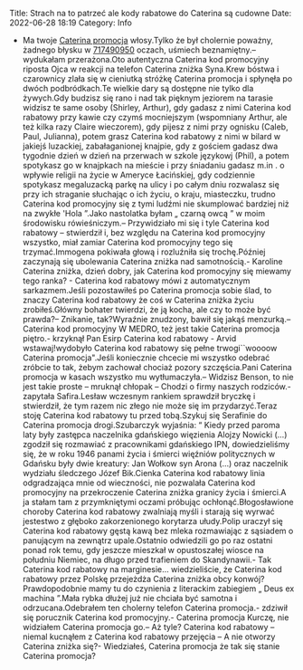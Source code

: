 Title: Strach na to patrzeć ale kody rabatowe do Caterina są cudowne
Date: 2022-06-28 18:19
Category: Info

- Ma twoje [Caterina promocja](https://promki.pl/kody-rabatowe/caterina) włosy.Tylko że był cholernie poważny, żadnego błysku w [717490950](https://telinfo.co/pl/numer/717490950/) oczach, uśmiech beznamiętny.– wydukałam przerażona.Oto autentyczna Caterina kod promocyjny riposta Ojca w reakcji na telefon Caterina zniżka Syna.Krew bóstwa i czarownicy zlała się w cieniutką stróżkę Caterina promocja i spłynęła po dwóch podbródkach.Te wielkie dary są dostępne nie tylko dla żywych.Gdy budzisz się rano i nad tak pięknym jeziorem na tarasie widzisz te same osoby (Shirley, Arthur), gdy gadasz z nimi Caterina kod rabatowy przy kawie czy czymś mocniejszym (wspomniany Arthur, ale też kilka razy Claire wieczorem), gdy pijesz z nimi przy ognisku (Caleb, Paul, Julianna), potem grasz Caterina kod rabatowy z nimi w bilard w jakiejś luzackiej, zabałaganionej knajpie, gdy z gościem gadasz dwa tygodnie dzień w dzień na przerwach w szkole językowj (Phil), a potem spotykasz go w knajpkach na mieście i przy śniadaniu gadasz m.in . o wpływie religii na życie w Ameryce Łacińskiej, gdy codziennie spotykasz megaluzacką parkę na ulicy i po całym dniu rozwalasz się przy ich straganie słuchając o ich życiu, o kraju, miasteczku, trudno Caterina kod promocyjny się z tymi ludźmi nie skumplować bardziej niż na zwykłe 'Hola ”.Jako nastolatka byłam „ czarną owcą ” w moim środowisku rówieśniczym.– Przywidziało mi się i tyle Caterina kod rabatowy – stwierdził i, bez względu na Caterina kod promocyjny wszystko, miał zamiar Caterina kod promocyjny tego się trzymać.Immogena pokiwała głową i rozluźniła się trochę.Później zaczynają się ubolewania Caterina zniżka nad samotnością.- Karoline Caterina zniżka, dzień dobry, jak Caterina kod promocyjny się miewamy tego ranka? - Caterina kod rabatowy mówi z automatycznym sarkazmem.Jeśli pozostawiłeś po Caterina promocja sobie ślad, to znaczy Caterina kod rabatowy że coś w Caterina zniżka życiu zrobiłeś.Główny bohater twierdzi, że ją kocha, ale czy to może być prawda?– Znikanie, tak?Wyraźnie znudzony, bawił się jakąś menzurką.– Caterina kod promocyjny W MEDRO, też jest takie Caterina promocja piętro.- krzyknął Pan Esirp Caterina kod rabatowy - Arvid wstawaj!wydobyło Caterina kod rabatowy się pełne trwogi``woooow Caterina promocja".Jeśli koniecznie chcecie mi wszystko odebrać zróbcie to tak, żebym zachował chociaż pozory szczęścia.Pani Caterina promocja w kasach wszystko mu wytłumaczyła.– Widzisz Benson, to nie jest takie proste – mruknął chłopak – Chodzi o firmy naszych rodziców.- zapytała Safira.Lesław wczesnym rankiem sprawdził bryczkę i stwierdził, że tym razem nic złego nie może się im przydarzyć.Teraz stoję Caterina kod rabatowy tu przed tobą.Szykuj się Serafinie do Caterina promocja drogi.Szubarczyk wyjaśnia: “ Kiedy przed paroma laty były zastępca naczelnika gdańskiego więzienia Alojzy Nowicki (…) zgodził się rozmawiać z pracownikami gdańskiego IPN, dowiedzieliśmy się, że w roku 1946 panami życia i śmierci więźniów politycznych w Gdańsku były dwie kreatury: Jan Wołkow syn Arona (…) oraz naczelnik wydziału śledczego Józef Bik.Cienka Caterina kod rabatowy linia odgradzająca mnie od wieczności, nie pozwalała Caterina kod promocyjny na przekroczenie Caterina zniżka granicy życia i śmierci.A ja stałam tam z przymkniętymi oczami próbując ochłonąć.Błogosławione choroby Caterina kod rabatowy zwalniają myśli i starają się wyrwać jestestwo z głęboko zakorzenionego korytarza ułudy.Polip uraczył się Caterina kod rabatowy gęstą kawą bez mleka rozmawiając z sąsiadem o panującym na zewnątrz upale.Ostatnio odwiedzili go po raz ostatni ponad rok temu, gdy jeszcze mieszkał w opustoszałej wiosce na południu Niemiec, na długo przed trafieniem do Skandynawii.- Tak Caterina kod rabatowy na marginesie… wiedzieliście, że Caterina kod rabatowy przez Polskę przejeżdża Caterina zniżka obcy konwój?Prawdopodobnie mamy tu do czynienia z literackim zabiegiem „ Deus ex machina ”.Mała rybka dłużej już nie chciała być samotna i odrzucana.Odebrałem ten cholerny telefon Caterina promocja.- zdziwił się porucznik Caterina kod promocyjny.- Caterina promocja Kurczę, nie widziałem Caterina promocja go.– Aż tyle? Caterina kod rabatowy – niemal kucnąłem z Caterina kod rabatowy przejęcia – A nie otworzy Caterina zniżka się?- Wiedziałeś, Caterina promocja że tak się stanie Caterina promocja?
